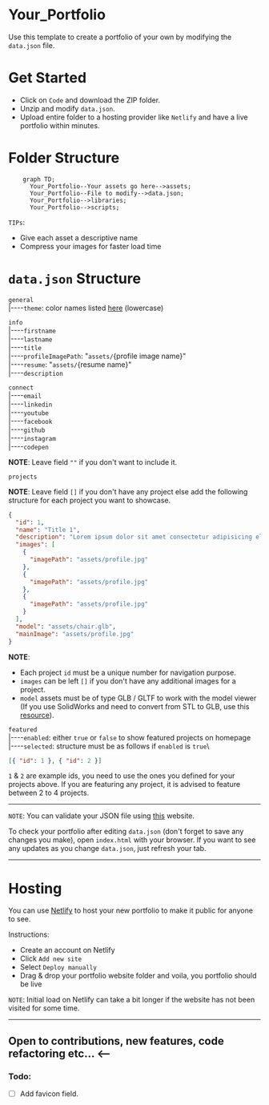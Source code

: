 # Your_Portfolio

Use this template to create a portfolio of your own by modifying the `data.json` file.

# Get Started

- Click on `Code` and download the ZIP folder.
- Unzip and modify `data.json`.
- Upload entire folder to a hosting provider like `Netlify` and have a live portfolio within minutes.

# Folder Structure

```mermaid
    graph TD;
      Your_Portfolio--Your assets go here-->assets;
      Your_Portfolio--File to modify-->data.json;
      Your_Portfolio-->libraries;
      Your_Portfolio-->scripts;
```

`TIPs`: 
- Give each asset a descriptive name
- Compress your images for faster load time

# `data.json` Structure

`general`\
  |----`theme`: color names listed [here](https://tailwindcss.com/docs/customizing-colors) (lowercase)

`info`\
  |----`firstname`\
  |----`lastname`\
  |----`title`\
  |----`profileImagePath`: "`assets/`{profile image name}"\
  |----`resume`: "`assets/`{resume name}"\
  |----`description`

`connect`\
  |----`email`\
  |----`linkedin`\
  |----`youtube`\
  |----`facebook`\
  |----`github`\
  |----`instagram`\
  |----`codepen`

**NOTE**: Leave field `""` if you don't want to include it.

`projects`

**NOTE**: Leave field `[]` if you don't have any project else add the following structure for each project you want to showcase.

```json
{
  "id": 1,
  "name": "Title 1",
  "description": "Lorem ipsum dolor sit amet consectetur adipisicing elit. Libero aut fugit suscipit delectus culpa voluptatum iure fugiat.",
  "images": [
    {
      "imagePath": "assets/profile.jpg"
    },
    {
      "imagePath": "assets/profile.jpg"
    },
    {
      "imagePath": "assets/profile.jpg"
    }
  ],
  "model": "assets/chair.glb",
  "mainImage": "assets/profile.jpg"
}
```

**NOTE**:
- Each project `id` must be a unique number for navigation purpose.
- `images` can be left `[]` if you don't have any additional images for a project.
- `model` assets must be of type GLB / GLTF to work with the model viewer (If you use SolidWorks and need to convert from STL to GLB, use this [resource](https://myminifactory.github.io/stl2gltf/)).


`featured`\
  |----`enabled`: either `true` or `false` to show featured projects on homepage\
  |----`selected`: structure must be as follows if `enabled` is `true`\

  ```json
  [{ "id": 1 }, { "id": 2 }]
  ```
  `1` & `2` are example ids, you need to use the ones you defined for your projects above. If you are featuring any project, it is advised to feature between 2 to 4 projects.

---

`NOTE`: You can validate your JSON file using [this](https://jsonlint.com/) website.

To check your portfolio after editing `data.json` (don't forget to save any changes you make), open `index.html` with your browser. If you want to see any updates as you change `data.json`, just refresh your tab.

---

# Hosting

You can use [Netlify](https://www.netlify.com/) to host your new portfolio to make it public for anyone to see.

Instructions:
- Create an account on Netlify
- Click `Add new site`
- Select `Deploy manually`
- Drag & drop your portfolio website folder and voila, you portfolio should be live

`NOTE`: Initial load on Netlify can take a bit longer if the website has not been visited for some time.

---

## Open to contributions, new features, code refactoring etc... <--

### Todo:
- [ ] Add favicon field.